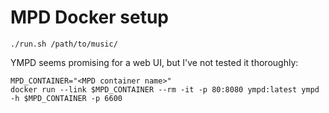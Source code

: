 # MPD Docker setup

```
./run.sh /path/to/music/
```

YMPD seems promising for a web UI, but I've not tested it thoroughly:

```
MPD_CONTAINER="<MPD container name>"
docker run --link $MPD_CONTAINER --rm -it -p 80:8080 ympd:latest ympd -h $MPD_CONTAINER -p 6600
```
